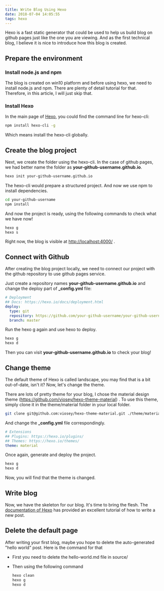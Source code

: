 ```yaml
---
title: Write Blog Using Hexo
date: 2018-07-04 14:05:55
tags: hexo
---
```


Hexo is a fast static generator that could be used to help us build blog on github pages just like the one you are viewing. And as the first technical blog, I believe it is nice to introduce how this blog is created.

## Prepare the environment

### Install node.js and npm

The blog is created on win10 platform and before using hexo, we need to install node.js and npm. There are plenty of detail tutorial for that. Therefore, in this article, I will just skip that.

### Install Hexo

In the main page of [Hexo](https://hexo.io/), you could find the command line for hexo-cli:

```bash
npm install hexo-cli -g
```

Which means install the hexo-cli globally.

## Create the blog project

Next, we create the folder using the hexo-cli. In the case of github pages, we had better name the folder as **your-github-username.github.io**.

```bash
hexo init your-github-username.github.io
```

The hexo-cli would prepare a structured project. And now we use npm to install dependencies.

```bash
cd your-github-username
npm install
```

And  now the project is ready, using the following commands to check what we have now!

```bash
hexo g
hexo s
```

Right now, the blog is visible at [http://localhost:4000/](https://link.jianshu.com/?t=http://localhost:4000/) .

## Connect with Github

After creating the blog project locally, we need to connect our project with the github repository to use github pages service.

Just create a repository names **your-github-username.github.io** and change the deploy part of  **_config.yml** file:

```yaml
# Deployment
## Docs: https://hexo.io/docs/deployment.html
deploy:
  type: git
  repository: https://github.com/your-github-username/your-github-username.github.io.git
  branch: master
```

Run the hexo g again and use hexo to deploy.

```bash
hexo g
hexo d
```

Then you can visit **your-github-username.github.io** to check your blog!

## Change theme

The default theme of Hexo is called landscape, you may find that is a bit out-of-date, isn't it? Now, let's change the theme.

There are lots of pretty theme for your blog, I chose the material design theme (https://github.com/viosey/hexo-theme-material) . To use this theme, simply clone it in the theme/material folder in your local folder.

```bash
git clone git@github.com:viosey/hexo-theme-material.git ./theme/material
```

And change the **_config.yml** file correspondingly.

```yaml
# Extensions
## Plugins: https://hexo.io/plugins/
## Themes: https://hexo.io/themes/
theme: material
```

Once again, generate and deploy the project.

```bash
hexo g
hexo d
```

Now, you will find that the theme is changed.

## Write blog

Now, we have the skeleton for our blog. It's time to bring the flesh. The [documentation of Hexo](https://hexo.io/docs/writing.html) has provided an excellent tutorial of how to write a new post.

## Delete the default page

After writing your first blog, maybe you hope to delete the auto-generated "hello world" post. Here is the command for that

- First you need to delete the hello-world.md file in source/

- Then using the following command

  ```bash
  hexo clean
  hexo g
  hexo d
  ```

  